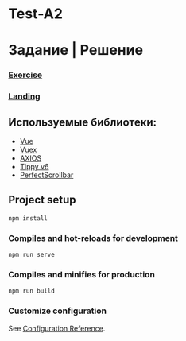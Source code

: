 # Test-A2

# Задание | Решение

### [Exercise](https://crashmet.github.io/Cryptocurrency.com/dist)
### [Landing](https://github.com/Crashmet/regiter-app/tree/master/dist)

## Используемые библиотеки:

- [Vue](https://vuejs.org/)
- [Vuex](https://vuex.vuejs.org/)
- [AXIOS](https://axios-http.com/ru/docs/intro)
- [Tippy v6](https://atomiks.github.io/tippyjs/)
- [PerfectScrollbar](https://www.npmjs.com/package/vue2-perfect-scrollbar)

## Project setup
```
npm install
```

### Compiles and hot-reloads for development
```
npm run serve
```

### Compiles and minifies for production
```
npm run build
```

### Customize configuration
See [Configuration Reference](https://cli.vuejs.org/config/).
